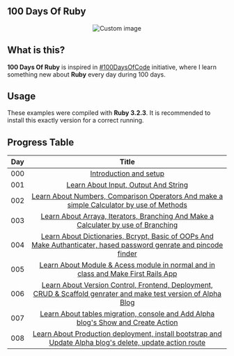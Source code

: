 ## 100 Days Of Ruby

<p align="center">
  <img src="https://raw.github.com/marcosvbras/100-days-of-ruby/master/images/ruby.png" alt="Custom image"/>
</p>

## What is this?

**100 Days Of Ruby** is inspired in [#100DaysOfCode](https://medium.freecodecamp.org/join-the-100daysofcode-556ddb4579e4) initiative, where I learn something new about **Ruby** every day during 100 days.


## Usage

These examples were compiled with **Ruby 3.2.3**. It is recommended to install this exactly version for a correct running.


## Progress Table


| Day | Title      |
| --- |:----------: |
| 000 | [Introduction and setup ](days0/setup.md) |
| 001 | [Learn About Input, Output And String ](days1) |
| 002 | [Learn About Numbers, Comparison Operators And make a simple Calculator by use of Methods](days2) |
| 003 | [Learn About Arraya, Iterators, Branching And Make a Calculater by use of Branching ](days3) |
| 004 | [Learn About Dictionaries, Bcrypt, Basic of OOPs And Make Authanticater, hased password genrate and pincode finder](days4) |
| 005 | [Learn About Module & Acess module in normal and in class and Make First Rails App ](days5) |
| 006 | [Learn About Version Control, Frontend, Deployment, CRUD & Scaffold genrater and make test version of Alpha Blog ](days6) |
| 007 | [Learn About tables migration, console and Add Alpha blog's Show and Create Action](https://github.com/ramgopalsiddh/100days_of_ruby/commits?author=ramgopalsiddh&since=2024-01-31&until=2024-01-31) |
| 008 | [Learn About Production deployment, install bootstrap and Update Alpha blog's delete, update action route ](https://github.com/ramgopalsiddh/100days_of_ruby/commits?author=ramgopalsiddh&since=2024-02-01&until=2024-02-01) |

